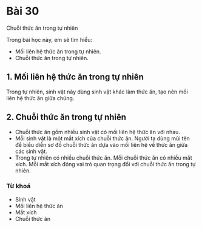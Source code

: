 # Bài 30
Chuỗi thức ăn trong tự nhiên

Trong bài học này, em sẽ tìm hiểu:
- Mối liên hệ thức ăn trong tự nhiên.
- Chuỗi thức ăn trong tự nhiên.

## 1. Mối liên hệ thức ăn trong tự nhiên
Trong tự nhiên, sinh vật này dùng sinh vật khác làm thức ăn, tạo nên mối liên hệ thức ăn giữa chúng.

## 2. Chuỗi thức ăn trong tự nhiên
- Chuỗi thức ăn gồm nhiều sinh vật có mối liên hệ thức ăn với nhau.
- Mỗi sinh vật là một mắt xích của chuỗi thức ăn. Người ta dùng mũi tên để biểu diễn sơ đồ chuỗi thức ăn dựa vào mối liên hệ về thức ăn giữa các sinh vật.
- Trong tự nhiên có nhiều chuỗi thức ăn. Mỗi chuỗi thức ăn có nhiều mắt xích. Mỗi mắt xích đóng vai trò quan trọng đối với chuỗi thức ăn trong tự nhiên.

### Từ khoá
- Sinh vật
- Mối liên hệ thức ăn
- Mắt xích
- Chuỗi thức ăn
